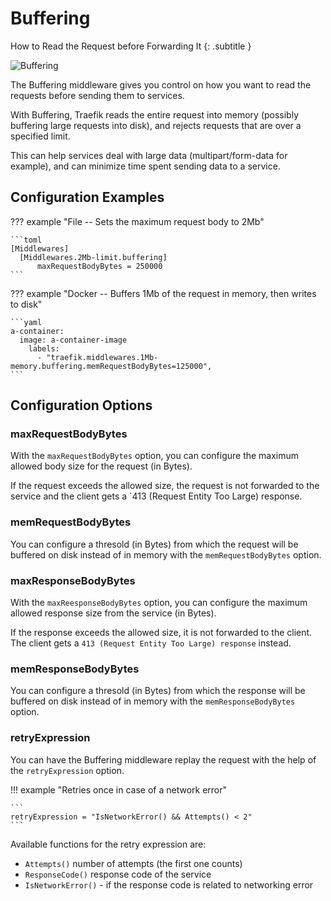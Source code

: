 # Buffering

How to Read the Request before Forwarding It
{: .subtitle }

![Buffering](../img/middleware/buffering.png)

The Buffering middleware gives you control on how you want to read the requests before sending them to services.

With Buffering, Traefik reads the entire request into memory (possibly buffering large requests into disk), and rejects requests that are over a specified limit.

This can help services deal with large data (multipart/form-data for example), and can minimize time spent sending data to a service.

## Configuration Examples

??? example "File -- Sets the maximum request body to 2Mb"
    
    ```toml
    [Middlewares]
      [Middlewares.2Mb-limit.buffering]
          maxRequestBodyBytes = 250000
    ``` 

??? example "Docker -- Buffers 1Mb of the request in memory, then writes to disk"

    ```yaml
    a-container:
      image: a-container-image 
        labels:
          - "traefik.middlewares.1Mb-memory.buffering.memRequestBodyBytes=125000",
    ```

## Configuration Options

### maxRequestBodyBytes

With the `maxRequestBodyBytes` option, you can configure the maximum allowed body size for the request (in Bytes).

If the request exceeds the allowed size, the request is not forwarded to the service and the client gets a `413 (Request Entity Too Large) response.

### memRequestBodyBytes

You can configure a thresold (in Bytes) from which the request will be buffered on disk instead of in memory with the `memRequestBodyBytes` option. 

### maxResponseBodyBytes

With the `maxReesponseBodyBytes` option, you can configure the maximum allowed response size from the service (in Bytes).

If the response exceeds the allowed size, it is not forwarded to the client. The client gets a `413 (Request Entity Too Large) response` instead.

### memResponseBodyBytes

You can configure a thresold (in Bytes) from which the response will be buffered on disk instead of in memory with the `memResponseBodyBytes` option. 

### retryExpression

You can have the Buffering middleware replay the request with the help of the `retryExpression` option.

!!! example "Retries once in case of a network error"
    
    ```
    retryExpression = "IsNetworkError() && Attempts() < 2"
    ```
    
Available functions for the retry expression are:

   - `Attempts()` number of attempts (the first one counts)
   - `ResponseCode()` response code of the service
   - `IsNetworkError()` - if the response code is related to networking error 

